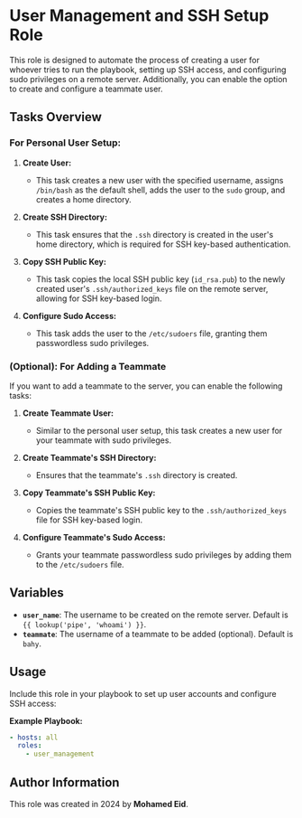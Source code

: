 # User Management and SSH Setup Role 

This role is designed to automate the process of creating a user for whoever tries to run the playbook, setting up SSH access, and configuring sudo privileges on a remote server. Additionally, you can enable the option to create and configure a teammate user.

## Tasks Overview

### For Personal User Setup:

1. **Create User:**
   - This task creates a new user with the specified username, assigns `/bin/bash` as the default shell, adds the user to the `sudo` group, and creates a home directory.

2. **Create SSH Directory:**
   - This task ensures that the `.ssh` directory is created in the user's home directory, which is required for SSH key-based authentication.

3. **Copy SSH Public Key:**
   - This task copies the local SSH public key (`id_rsa.pub`) to the newly created user's `.ssh/authorized_keys` file on the remote server, allowing for SSH key-based login.

4. **Configure Sudo Access:**
   - This task adds the user to the `/etc/sudoers` file, granting them passwordless sudo privileges.

### (Optional): For Adding a Teammate

If you want to add a teammate to the server, you can enable the following tasks:

1. **Create Teammate User:**
   - Similar to the personal user setup, this task creates a new user for your teammate with sudo privileges.

2. **Create Teammate's SSH Directory:**
   - Ensures that the teammate's `.ssh` directory is created.

3. **Copy Teammate's SSH Public Key:**
   - Copies the teammate's SSH public key to the `.ssh/authorized_keys` file for SSH key-based login.

4. **Configure Teammate's Sudo Access:**
   - Grants your teammate passwordless sudo privileges by adding them to the `/etc/sudoers` file.

## Variables
- **`user_name`**: The username to be created on the remote server. Default is `{{ lookup('pipe', 'whoami') }}`.
- **`teammate`**: The username of a teammate to be added (optional). Default is `bahy`.


## Usage

Include this role in your playbook to set up user accounts and configure SSH access:

**Example Playbook:**

```yaml
- hosts: all
  roles:
    - user_management
```


## Author Information

This role was created in 2024 by **Mohamed Eid**.

